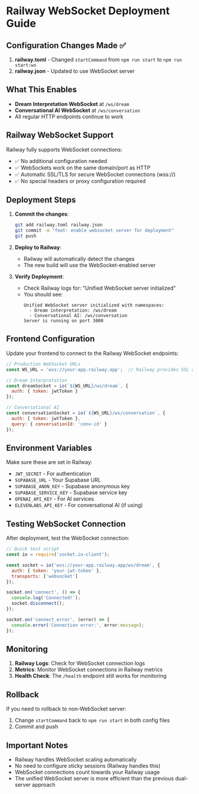 # Railway WebSocket Deployment Guide

## Configuration Changes Made ✅

1. **railway.toml** - Changed `startCommand` from `npm run start` to `npm run start:ws`
2. **railway.json** - Updated to use WebSocket server

## What This Enables

- **Dream Interpretation WebSocket** at `/ws/dream`
- **Conversational AI WebSocket** at `/ws/conversation`
- All regular HTTP endpoints continue to work

## Railway WebSocket Support

Railway fully supports WebSocket connections:
- ✅ No additional configuration needed
- ✅ WebSockets work on the same domain/port as HTTP
- ✅ Automatic SSL/TLS for secure WebSocket connections (wss://)
- ✅ No special headers or proxy configuration required

## Deployment Steps

1. **Commit the changes**:
   ```bash
   git add railway.toml railway.json
   git commit -m "feat: enable websocket server for deployment"
   git push
   ```

2. **Deploy to Railway**:
   - Railway will automatically detect the changes
   - The new build will use the WebSocket-enabled server

3. **Verify Deployment**:
   - Check Railway logs for: "Unified WebSocket server initialized"
   - You should see:
     ```
     Unified WebSocket server initialized with namespaces:
       - Dream interpretation: /ws/dream
       - Conversational AI: /ws/conversation
     Server is running on port 3000
     ```

## Frontend Configuration

Update your frontend to connect to the Railway WebSocket endpoints:

```javascript
// Production WebSocket URLs
const WS_URL = 'wss://your-app.railway.app';  // Railway provides SSL automatically

// Dream Interpretation
const dreamSocket = io(`${WS_URL}/ws/dream`, {
  auth: { token: jwtToken }
});

// Conversational AI
const conversationSocket = io(`${WS_URL}/ws/conversation`, {
  auth: { token: jwtToken },
  query: { conversationId: 'conv-id' }
});
```

## Environment Variables

Make sure these are set in Railway:
- `JWT_SECRET` - For authentication
- `SUPABASE_URL` - Your Supabase URL
- `SUPABASE_ANON_KEY` - Supabase anonymous key
- `SUPABASE_SERVICE_KEY` - Supabase service key
- `OPENAI_API_KEY` - For AI services
- `ELEVENLABS_API_KEY` - For conversational AI (if using)

## Testing WebSocket Connection

After deployment, test the WebSocket connection:

```javascript
// Quick test script
const io = require('socket.io-client');

const socket = io('wss://your-app.railway.app/ws/dream', {
  auth: { token: 'your-jwt-token' },
  transports: ['websocket']
});

socket.on('connect', () => {
  console.log('Connected!');
  socket.disconnect();
});

socket.on('connect_error', (error) => {
  console.error('Connection error:', error.message);
});
```

## Monitoring

1. **Railway Logs**: Check for WebSocket connection logs
2. **Metrics**: Monitor WebSocket connections in Railway metrics
3. **Health Check**: The `/health` endpoint still works for monitoring

## Rollback

If you need to rollback to non-WebSocket server:
1. Change `startCommand` back to `npm run start` in both config files
2. Commit and push

## Important Notes

- Railway handles WebSocket scaling automatically
- No need to configure sticky sessions (Railway handles this)
- WebSocket connections count towards your Railway usage
- The unified WebSocket server is more efficient than the previous dual-server approach